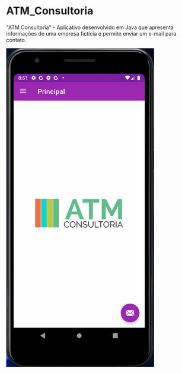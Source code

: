 # ATM_Consultoria
"ATM Consultoria" - Aplicativo desenvolvido em Java que apresenta informações de uma empresa fictícia e permite enviar um e-mail para contato.

<img src="ATM.gif"/>
